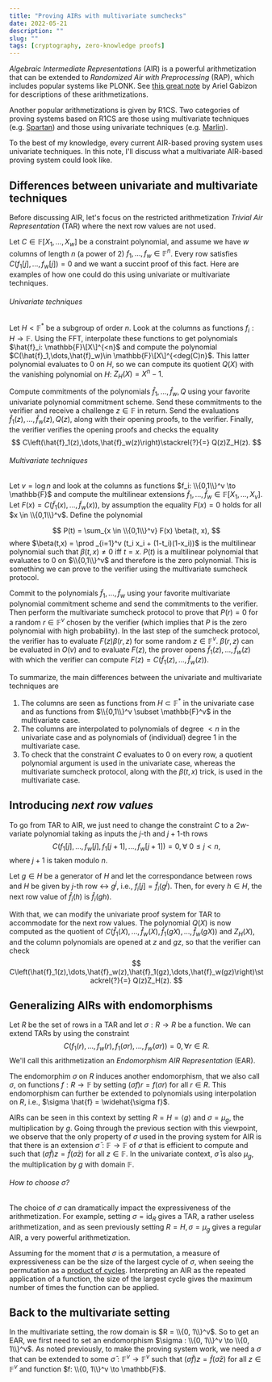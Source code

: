 ```yaml
---
title: "Proving AIRs with multivariate sumchecks"
date: 2022-05-21
description: ""
slug: ""
tags: [cryptography, zero-knowledge proofs]
---
```


*Algebraic Intermediate Representations* (AIR) is a powerful arithmetization that can be extended to *Randomized Air with Preprocessing* (RAP), which includes popular systems like PLONK. See [this great note](https://hackmd.io/@aztec-network/plonk-arithmetiization-air) by Ariel Gabizon for descriptions of these arithmetizations.

Another popular arithmetizations is given by R1CS. Two categories of proving systems based on R1CS are those using multivariate techniques (e.g. [Spartan](https://eprint.iacr.org/2019/550)) and those using univariate techniques (e.g. [Marlin](https://eprint.iacr.org/2019/1047)).

To the best of my knowledge, every current AIR-based proving system uses univariate techniques. In this note, I'll discuss what a multivariate AIR-based proving system could look like.

## Differences between univariate and multivariate techniques

Before discussing AIR, let's focus on the restricted arithmetization *Trivial Air Representation* (TAR) where the next row values are not used. 

Let $C \in \mathbb{F}[X_1,\dots,X_w]$ be a constraint polynomial, and assume we have $w$ columns of length $n$ (a power of 2) $f_1,\dots,f_w \in \mathbb{F}^n$. Every row satisfies $C\left(f_1[j],\dots,f_w[j]\right)=0$ and we want a succint proof of this fact.  Here are examples of how one could do this using univariate or multivariate techniques.

###### Univariate techniques
Let $H < \mathbb{F}^*$ be a subgroup of order $n$. Look at the columns as functions $f_i: H \to \mathbb{F}$. Using the FFT, interpolate these functions to get polynomials $\hat{f}_i: \mathbb{F}\[X\]^{<n}$ and compute the polynomial $C(\hat{f}_1,\dots,\hat{f}_w)\in \mathbb{F}\[X\]^{<deg(C)n}$. This latter polynomial evaluates to $0$ on $H$, so we can compute its quotient $Q(X)$ with the vanishing polynomial on $H$: $Z_H(X) = X^n - 1$. 

Compute commitments of the polynomials $\hat{f}_1,\dots,\hat{f}_w,Q$ using your favorite univariate polynomial commitment scheme. Send these commitments to the verifier and receive a challenge $z \in \mathbb{F}$ in return. Send the evaluations $\hat{f}_1(z),\dots,\hat{f}_w(z),Q(z)$, along with their opening proofs, to the verifier. Finally, the verifier verifies the opening proofs and checks the equality
$$
C\left(\hat{f}_1(z),\dots,\hat{f}_w(z)\right)\stackrel{?}{=} Q(z)Z_H(z).
$$ 

###### Multivariate techniques
Let $v = \log n$ and look at the columns as functions $f_i: \\{0,1\\}^v \to \mathbb{F}$ and compute the multilinear extensions $\tilde{f}_1,\dots,\tilde{f}_w \in \mathbb{F}[X_1,...,X_v]$. Let $F(x) = C\left(\tilde{f}_1(x),\dots,\tilde{f}_w(x)\right)$, by assumption the equality $F(x)=0$ holds for all $x \in \\{0,1\\}^v$. Define the polynomial 

$$
P(t) = \sum_{x \in \\{0,1\\}^v} F(x) \beta(t, x),
$$
where $\beta(t,x) = \prod _{i=1}^v (t_i x_i + (1-t_i)(1-x_i))$ is the multilinear polynomial such that $\beta(t,x)\ne 0$ iff $t=x$. $P(t)$ is a multilinear polynomial that evaluates to $0$ on $\\{0,1\\}^v$ and therefore is the zero polynomial. This is something we can prove to the verifier using the multivariate sumcheck protocol.

Commit to the polynomials $\tilde{f}_1,\dots, \tilde{f}_w$ using your favorite multivariate polynomial commitment scheme and send the commitments to the verifier. Then perform the multivariate sumcheck protocol to prove that $P(r)=0$ for a random $r\in \mathbb{F}^v$ chosen by the verifier (which implies that $P$ is the zero polynomial with high probability). In the last step of the sumcheck protocol, the verifier has to evaluate $F(z)\beta(r,z)$ for some random $z \in \mathbb{F}^v$. $\beta(r,z)$ can be evaluated in $O(v)$ and to evaluate $F(z)$, the prover opens $\tilde{f}_1(z),\dots, \tilde{f}_w(z)$ with which the verifier can compute $F(z) = C(\tilde{f}_1(z),\dots, \tilde{f}_w(z))$.


To summarize, the main differences between the univariate and multivariate techniques are
1. The columns are seen as functions from $H \subset \mathbb{F}^*$ in the univariate case and as functions from $\\{0,1\\}^v \subset \mathbb{F}^v$ in the multivariate case.
2. The columns are interpolated to polynomials of degree $<n$ in the univariate case and as polynomials of (individual) degree $1$ in the multivariate case.
3. To check that the constraint $C$ evaluates to $0$ on every row, a quotient polynomial argument is used in the univariate case, whereas the multivariate sumcheck protocol, along with the $\beta(t,x)$ trick, is used in the multivariate case.

## Introducing *next row values*
To go from TAR to AIR, we just need to change the constraint $C$ to a $2w$-variate polynomial taking as inputs the $j$-th and $j+1$-th rows
$$
C\left(f_1[j],\dots,f_w[j], f_1[j+1],\dots,f_w[j+1]\right)=0, \forall \ 0\leq j < n,
$$
where $j+1$ is taken modulo $n$.

Let $g\in H$ be a generator of $H$ and let the correspondance between rows and $H$ be given by $j$-th row $\leftrightarrow$ $g^j$, i.e., $f_i[j] = \hat{f}_i(g^j)$. Then, for every $h\in H$, the next row value of $\hat{f}_i(h)$ is $\hat{f}_i(gh)$. 

With that, we can modify the univariate proof system for TAR to accommodate for the next row values. The polynomial $Q(X)$ is now computed as the quotient of $C\left(\hat{f}_1(X),\dots,\hat{f}_w(X),\hat{f}_1(gX),\dots,\hat{f}_w(gX)\right)$ and $Z_H(X)$, and the column polynomials are opened at $z$ and $gz$, so that the verifier can check
$$
C\left(\hat{f}_1(z),\dots,\hat{f}_w(z),\hat{f}_1(gz),\dots,\hat{f}_w(gz)\right)\stackrel{?}{=} Q(z)Z_H(z).
$$ 

## Generalizing AIRs with endomorphisms
Let $R$ be the set of rows in a TAR and let $\sigma: R \to R$ be a function. We can extend TARs by using the constraint
$$
C\left(f_1(r),\dots,f_w(r), f_1(\sigma r),\dots,f_w(\sigma r)\right)=0, \forall  r \in R.
$$
We'll call this arithmetization an *Endomorphism AIR Representation* (EAR).

The endomorphim $\sigma$ on $R$ induces another endomorphism, that we also call $\sigma$, on functions $f: R \to \mathbb{F}$ by setting $(\sigma f)r = f(\sigma r)$ for all $r\in R$. This endomorphism can further be extended to polynomials using interpolation on $R$, i.e., $\sigma \hat{f} = \widehat{\sigma f}$.

AIRs can be seen in this context by setting $R = H = \langle g \rangle$ and $\sigma = \mu_g$, the multiplication by $g$. Going through the previous section with this viewpoint, we observe that the only property of $\sigma$ used in the proving system for AIR is that there is an extension $\bar{\sigma} : \mathbb{F} \to \mathbb{F}$ of $\sigma$ that is efficient to compute and such that $(\sigma \hat{f})z = \hat{f}(\bar{\sigma} z)$ for all $z\in \mathbb{F}$. In the univariate context, $\bar{\sigma}$ is also $\mu_g$, the multiplication by $g$ with domain $\mathbb{F}$.

###### How to choose $\sigma$?
The choice of $\sigma$ can dramatically impact the expressiveness of the arithmetization. For example, setting $\sigma = \mathrm{id}_R$ gives a TAR, a rather useless arithmetization, and as seen previously setting $R = H, \sigma = \mu_g$ gives a regular AIR, a very powerful arithmetization.

Assuming for the moment that $\sigma$ is a permutation, a measure of expressiveness can be the size of the largest cycle of $\sigma$, when seeing the permutation as a [product of cycles](https://en.wikipedia.org/wiki/Permutation#Cycle_notation). Interpreting an AIR as the repeated application of a function, the size of the largest cycle gives the maximum number of times the function can be applied.

## Back to the multivariate setting
In the multivariate setting, the row domain is $R = \\{0, 1\\}^v$. So to get an EAR, we first need to set an endomorphism $\sigma : \\{0, 1\\}^v \to \\{0, 1\\}^v$. As noted previously, to make the proving system work, we need a $\sigma$ that can be extended to some $\bar{\sigma}: \mathbb{F}^v \to \mathbb{F}^v$ such that $(\sigma \tilde{f})z = \tilde{f}(\bar{\sigma} z)$ for all $z \in \mathbb{F}^v$ and function $f: \\{0, 1\\}^v \to \mathbb{F}$.
